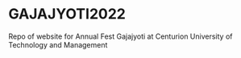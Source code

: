 # GAJAJYOTI2022
Repo of website for Annual Fest Gajajyoti at Centurion University of Technology and Management
